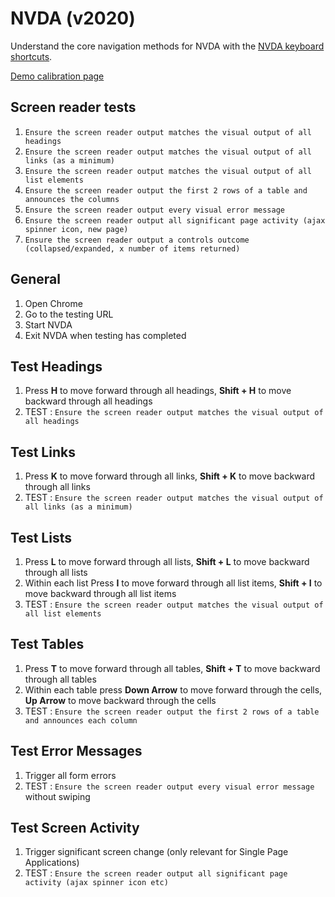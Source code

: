 # NVDA (v2020)
Understand the core navigation methods for NVDA with the [NVDA keyboard shortcuts](https://dequeuniversity.com/screenreaders/nvda-keyboard-shortcuts). 

<a href="https://govau.github.io/accessibility/">Demo calibration page</a>

## Screen reader tests
1. `Ensure the screen reader output matches the visual output of all headings`
1. `Ensure the screen reader output matches the visual output of all links (as a minimum)`
1. `Ensure the screen reader output matches the visual output of all list elements`
1. `Ensure the screen reader output the first 2 rows of a table and announces the columns`
1. `Ensure the screen reader output every visual error message`
1. `Ensure the screen reader output all significant page activity (ajax spinner icon, new page)`
1. `Ensure the screen reader output a controls outcome (collapsed/expanded, x number of items returned)`

## General
1.	Open Chrome
2.	Go to the testing URL
3.	Start NVDA
4.	Exit NVDA when testing has completed

## Test Headings
1.	Press **H** to move forward through all headings, **Shift + H** to move backward through all headings
3.	TEST : `Ensure the screen reader output matches the visual output of all headings`

## Test Links
1.	Press **K** to move forward through all links, **Shift + K** to move backward through all links
3.	TEST : `Ensure the screen reader output matches the visual output of all links (as a minimum)`

## Test Lists

1.	Press **L** to move forward through all lists, **Shift + L** to move backward through all lists
2.  Within each list Press **I** to move forward through all list items, **Shift + I** to move backward through all list items
3.	TEST : `Ensure the screen reader output matches the visual output of all list elements`

## Test Tables

1.	Press **T** to move forward through all tables, **Shift + T** to move backward through all tables
2.	Within each table press **Down Arrow** to move forward through the cells, **Up Arrow** to move backward through the cells
4.	TEST : `Ensure the screen reader output the first 2 rows of a table and announces each column`

## Test Error Messages

1. Trigger all form errors
2. TEST : `Ensure the screen reader output every visual error message` without swiping

## Test Screen Activity

1. Trigger significant screen change (only relevant for Single Page Applications)
2. TEST : `Ensure the screen reader output all significant page activity (ajax spinner icon etc)`
